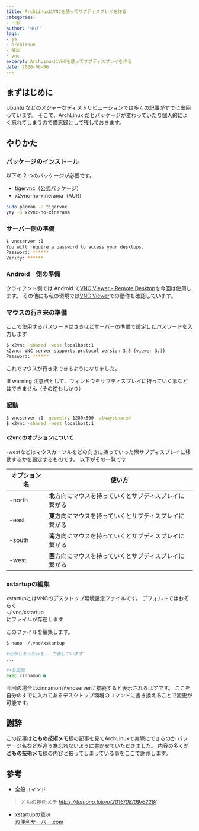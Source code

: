 ```yaml
---
title: ArchLinuxにVNCを使ってサブディスプレイを作る
categories:
- 一般
author: 'ゆぴ'
tags:
- ja
- archlinux
- 解説
- vnc
excerpt: ArchLinuxにVNCを使ってサブディスプレイを作る
date: 2020-06-06
---
```


## まずはじめに

Ubuntu などのメジャーなディストリビューションでは多くの記事がすでに出回っています。
そこで、ArchLinux だとパッケージが変わっていたり個人的によく忘れてしまうので備忘録として残しておきます。

## やりかた

### パッケージのインストール

以下の 2 つのパッケージが必要です。

- tigervnc（公式パッケージ）
- x2vnc-no-xinerama（AUR）

```bash
sudo pacman -S tigervnc
yay -S x2vnc-no-xinerama
```

### サーバー側の準備

```bash
$ vncserver :1
You will require a password to access your desktops.
Password: ******
Verify: ******
```

### Android　側の準備

クライアント側では Android で[VNC Viewer - Remote Desktop](https://play.google.com/store/apps/details?id=com.realvnc.viewer.android&hl=ja)を今回は使用します。
その他にも私の環境では[VNC Viewer](https://play.google.com/store/apps/details?id=nine.viewer&hl=ja)での動作も確認しています。

### マウスの行き来の準備

ここで使用するパスワードはさきほど[サーバーの準備](#サーバー側の準備)で設定したパスワードを入力します

```bash
$ x2vnc -shared -west localhost:1
x2vnc: VNC server supports protocol version 3.8 (viewer 3.3)
Password: ******
```

これでマウスが行き来できるようになりました。

!!! warning
    注意点として、ウィンドウをサブディスプレイに持っていく事などはできません（その逆もしかり）


### 起動

```bash
$ vncserver :1 -geometry 1280x800 -alwaysshared
$ x2vnc -shared -west localhost:1
```

#### x2vncのオプションについて

-westなどはマウスカーソルをどの向きに持っていった際サブディスプレイに移動するかを設定するものです。
以下がその一覧です

|オプション名|使い方|
|--|--|
|-north|**北**方向にマウスを持っていくとサブディスプレイに繋がる|
|-east|**東**方向にマウスを持っていくとサブディスプレイに繋がる|
|-south|**南**方向にマウスを持っていくとサブディスプレイに繋がる|
|-west|**西**方向にマウスを持っていくとサブディスプレイに繋がる|

### xstartupの編集

xstartupとはVNCのデスクトップ環境設定ファイルです。
デフォルトではおそらく  
 ~/.vnc/xstartup  
にファイルが存在します

このファイルを編集します。

```bash
$ nano ~/.vnc/xstartup

#元からあった行を...で表しています
...

#⬇を追加
exec cinnamon &
```

今回の場合はcinnamonがvncserverに接続すると表示されるはずです。
ここを自分のすでに入れてあるデスクトップ環境のコマンドに書き換えることで変更が可能です。

## 謝辞

この記事は**ともの技術メモ**様の記事を見てArchLinuxで実際にできるのか
パッケージ名などが違う為忘れないように書かせていただきました。
内容の多くが**ともの技術メモ**様の内容と被ってしまっている事をここで謝罪します。

## 参考

- 全般コマンド
> ともの技術メモ
> <cite>https://tomono.tokyo/2016/08/09/6228/</cite>
- xstartupの意味  
[お便利サーバー.com](http://www.obenri.com/_vnc/vnc_server1.html)

